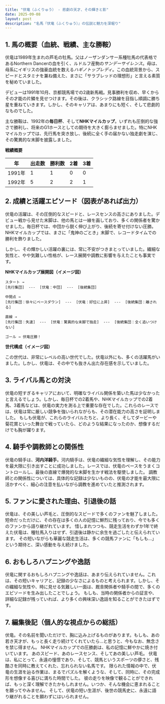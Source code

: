 ```yaml
---
title: "伏竜（ふくりゅう） - 悲劇の天才、その輝きと影"
date: 2025-09-08
layout: post
description: "名馬『伏竜（ふくりゅう）』の伝説と魅力を深堀り"
---
```


## 1. 馬の概要（血統、戦績、主な勝鞍）

伏竜は1989年生まれの芦毛の牡馬。父はノーザンダンサー系種牡馬の代表格であるNorthern Dancerの血を引く、ルドルフ産駒の*サンデーサイレンス*。母は、母系にイギリスの強豪血統を数える*ハギノトップレディ*。この血統背景から、スピードとスタミナを兼ね備えた、まさに「サラブレッドの理想形」と言える素質を秘めていました。

デビューは1991年10月、京都競馬場での2歳新馬戦。見事勝利を収め、早くからその才能の片鱗を見せつけます。その後は、クラシック路線を目指し順調に勝ち星を重ねていきます。しかし、そのキャリアは、あまりにも短く、そして悲劇的なものでした。

主な勝鞍は、1992年の**毎日杯**、そして**NHKマイルカップ**。いずれも圧倒的な強さで勝利し、将来のG1ホースとしての期待を大きく膨らませました。特にNHKマイルカップでは、先行馬を突き放し、後続に全く手の届かない独走劇を演じ、その驚異的な末脚を披露しました。

**戦績概要**

| 年 | 出走数 | 勝利数 | 2着 | 3着 |
|---|---|---|---|---|
| 1991年 | 1 | 1 | 0 | 0 |
| 1992年 | 5 | 2 | 2 | 1 |


## 2. 成績と活躍エピソード（図表があれば出力）

伏竜の活躍は、その圧倒的なスピードと、レースセンスの高さにありました。デビュー戦から見せた末脚は、他の馬とは一線を画しており、多くの関係者を驚かせました。毎日杯では、中団から鋭く伸び上がり、後続を寄せ付けない圧勝。NHKマイルカップでは、まさに「鬼神のごとき」末脚で、レコードタイムでの勝利を飾りました。

しかし、その輝かしい活躍の裏には、常に不安がつきまとっていました。繊細な気性と、やや気難しい性格が、レース展開や調教に影響を与えたことも事実です。

**NHKマイルカップ展開図（イメージ図）**

```
スタート → 
[先行集団]  ---  [伏竜：中団]  ---  [後続集団]

中間点 → 
[先行集団：徐々にペースダウン]  ---  [伏竜：好位に上昇]  ---  [後続集団：離される]

直線 → 
[先行集団：失速]  ---  [伏竜：驚異的な末脚で独走]  ---  [後続集団：全く追いつけない]

ゴール → 伏竜圧勝！
```

**世代構成（イメージ図）**

この世代は、非常にレベルの高い世代でした。伏竜以外にも、多くの活躍馬がいました。しかし、伏竜は、その中でも抜きん出た存在感を示していました。


## 3. ライバル馬との対決

伏竜の短すぎるキャリアにおいて、明確なライバル関係を築いた馬は少なかったと言えるでしょう。しかし、毎日杯での2着馬や、NHKマイルカップでの2着馬、3着馬などは、伏竜の実力を測る上で重要な存在でした。これらのレースでは、伏竜は常に厳しい競争を強いられながらも、その潜在能力の高さを証明しました。  もしも伏竜が、これらのライバルたちと、より長く、そしてダービーや菊花賞といった舞台で戦っていたら、どのような結果になったのか、想像するだけでも胸が躍ります。


## 4. 騎手や調教師との関係性

伏竜の騎手は、**河内洋騎手**。河内騎手は、伏竜の繊細な気性を理解し、その能力を最大限に引き出すことに成功しました。レースでは、伏竜のペースをうまくコントロールし、最後の直線で爆発的な末脚を生かす戦法を駆使しました。  調教師との関係性については、具体的な記録は少ないものの、伏竜の才能を最大限に活かすべく、細心の注意を払いながら調教を進めていたと推測されます。


## 5. ファンに愛された理由、引退後の話

伏竜は、その美しい芦毛と、圧倒的なスピードで多くのファンを魅了しました。  短命だっただけに、その存在は多くの人の記憶に鮮烈に残っており、今でも多くのファンから語り継がれています。  惜しまれつつも、競走生活をわずか1年で終えた伏竜は、種牡馬入りはせず、引退後は静かに余生を過ごしたと伝えられています。  その短いながらも華麗な競走生活は、多くの競馬ファンに「もしも…」という期待と、深い感動を与え続けました。


## 6. おもしろハプニングや逸話

伏竜に関するおもしろハプニングや逸話は、あまり伝えられていません。これは、その短いキャリアと、記録の少なさによるものと考えられます。しかし、その繊細な気性や、時に見せる気難しい一面は、厩舎関係者や騎手の間で、多くのエピソードを生み出したことでしょう。  もしも、当時の関係者からの証言や、詳細な記録が残っていれば、より多くの興味深い逸話を知ることができたはずです。


## 7. 編集後記（個人的な視点からの総括）

伏竜。その名前を聞いただけで、胸に込み上げるものがあります。もしも、あの若き天才が、もっと長く走り続けてくれていたら…と思うと、今もなお、無念さを禁じ得ません。  NHKマイルカップでの圧勝劇は、私の記憶に鮮やかに焼き付いています。  あのスピード、あのレースセンス、そしてあの美しい芦毛。  伏竜は、私にとって、永遠の憧憬であり、そして、競馬というスポーツの儚さと、残酷さを同時に教えてくれた、忘れられない名馬です。  限られた情報の中で、伏竜の生涯を辿る作業は、まるでパズルを解くような、そして、同時に、その完成形を想像する喜びに満ちた時間でした。  彼の走りを映像で観ることができれば、もっと深く理解できたかもしれません。いつか、そんな機会に恵まれることを願ってやみません。  そして、伏竜の短い生涯が、後世の競馬史に、永遠に語り継がれることを願わずにはいられません。
